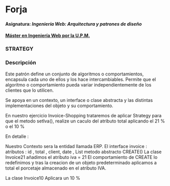 # Forja
#### Asignatura: *Ingeniería Web: Arquitectura y patrones de diseño*
#### [Máster en Ingeniería Web por la U.P.M.](http://miw.etsisi.upm.es)

### STRATEGY

### Descripción
Este patrón define un conjunto de algoritmos o comportamientos, encapsula cada uno de ellos y los hace intercambiables. Permite que el algoritmo o comportamiento pueda variar independientemente de los clientes que lo utilicen. 


Se apoya en un contexto, un interface o clase abstracta y las distintas implementaciones del objeto y su comportamiento.

En nuestro ejercicio Invoice-Shopping trataremos de aplicar Strategy para que el metodo setIva(), realize un caculo del atributo total aplicando el 21 % o el 10 %

En detalle :

Nuestro Contexto sera la entidad llamada ERP.
El interface invoice :
    atributos : id , total , client, date , List<Shopping>
    metodo abstracto CREATE()
La clase Invoice21 
	añadimos el atributo iva = 21
	El comportamiento de CREATE lo redefinimos y tras la creacion de un objeto predeterminado aplicamos a total el porcetaje almacenado en el atributo IVA.

La clase Invoice10
	Aplicara un 10 %


